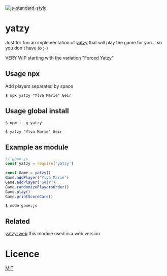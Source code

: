 [![js-standard-style](https://img.shields.io/badge/code%20style-standard-brightgreen.svg?style=flat)](https://github.com/feross/standard)

# yatzy

Just for fun an implementation of [yatzy](https://en.wikipedia.org/wiki/Yatzy) that will play the game for you... so you don't have to ;-)

VERY WIP starting with the variation "Forced Yatzy"

## Usage npx

Add players separated by space

```
$ npx yatzy "Ylva Marie" Geir
```

## Usage global install

```
$ npm i -g yatzy
```

```
$ yatzy "Ylva Marie" Geir
```

## Example as module

```JavaScript
// game.js
const yatzy = require('yatzy')

const Game = yatzy()
Game.addPlayer('Ylva Marie')
Game.addPlayer('Geir')
Game.randomizePlayersOrder()
Game.play()
Game.printScoreCard()
```

```
$ node game.js
```

## Related

[yatzy-web](https://github.com/zrrrzzt/yatzy-web) this module used in a web version

# Licence

[MIT](LICENSE)
